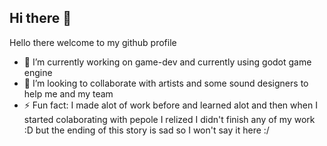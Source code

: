 ## Hi there 👋

Hello there welcome to my github profile
- 🔭 I’m currently working on game-dev and currently using godot game engine
- 👯 I’m looking to collaborate with artists and some sound designers to help me and my team 
- ⚡ Fun fact: I made alot of work before and learned alot and then when I started colaborating with pepole I relized I didn't finish any of my work :D but the ending of this story is sad so I won't say it here :/

